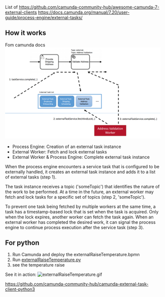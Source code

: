 List of https://github.com/camunda-community-hub/awesome-camunda-7-external-clients
https://docs.camunda.org/manual/7.20/user-guide/process-engine/external-tasks/

## How it works
Fom camunda docs
![archtecture](./visual/external-task-pattern.png)


- Process Engine: Creation of an external task instance
- External Worker: Fetch and lock external tasks
- External Worker & Process Engine: Complete external task instance

When the process engine encounters a service task that is configured to be externally handled, it creates an external task instance and adds it to a list of external tasks (step 1). 

The task instance receives a topic ('someTopic') that identifies the nature of the work to be performed. At a time in the future, an external worker may fetch and lock tasks for a specific set of topics (step 2, 'someTopic').

To prevent one task being fetched by multiple workers at the same time, a task has a timestamp-based lock that is set when the task is acquired. Only when the lock expires, another worker can fetch the task again. When an external worker has completed the desired work, it can signal the process engine to continue process execution after the service task (step 3).

## For python

1. Run Camunda and deploy the externalRaiseTemperature.bpmn
2. Run [externalRaiseTemperature.py](./python/externalRaiseTemperature.py)
3. see the temperature raise

See it in action:  ![externalRaiseTemperature.gif](./visual/externalRaiseTemperature.gif)

https://github.com/camunda-community-hub/camunda-external-task-client-python3
